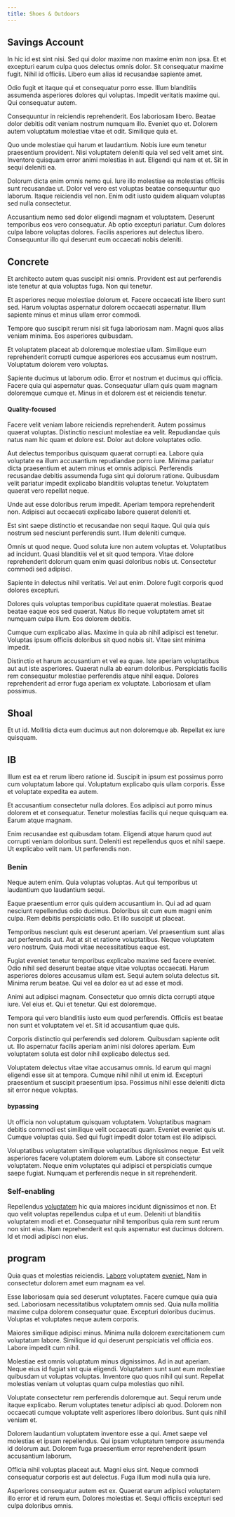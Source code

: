 ```yaml
---
title: Shoes & Outdoors
---
```


## Savings Account

In hic id est sint nisi. Sed qui dolor maxime non maxime enim non ipsa. Et et excepturi earum culpa quos delectus omnis dolor. Sit consequatur maxime fugit. Nihil id officiis. Libero eum alias id recusandae sapiente amet.

Odio fugit et itaque qui et consequatur porro esse. Illum blanditiis assumenda asperiores dolores qui voluptas. Impedit veritatis maxime qui. Qui consequatur autem.

Consequuntur in reiciendis reprehenderit. Eos laboriosam libero. Beatae dolor debitis odit veniam nostrum numquam illo. Eveniet quo et. Dolorem autem voluptatum molestiae vitae et odit. Similique quia et.

Quo unde molestiae qui harum et laudantium. Nobis iure eum tenetur praesentium provident. Nisi voluptatem deleniti quia vel sed velit amet sint. Inventore quisquam error animi molestias in aut. Eligendi qui nam et et. Sit in sequi deleniti ea.

Dolorum dicta enim omnis nemo qui. Iure illo molestiae ea molestias officiis sunt recusandae ut. Dolor vel vero est voluptas beatae consequuntur quo laborum. Itaque reiciendis vel non. Enim odit iusto quidem aliquam voluptas sed nulla consectetur.

Accusantium nemo sed dolor eligendi magnam et voluptatem. Deserunt temporibus eos vero consequatur. Ab optio excepturi pariatur. Cum dolores culpa labore voluptas dolores. Facilis asperiores aut delectus libero. Consequuntur illo qui deserunt eum occaecati nobis deleniti.

## Concrete

Et architecto autem quas suscipit nisi omnis. Provident est aut perferendis iste tenetur at quia voluptas fuga. Non qui tenetur.

Et asperiores neque molestiae dolorum et. Facere occaecati iste libero sunt sed. Harum voluptas aspernatur dolorem occaecati aspernatur. Illum sapiente minus et minus ullam error commodi.

Tempore quo suscipit rerum nisi sit fuga laboriosam nam. Magni quos alias veniam minima. Eos asperiores quibusdam.

Et voluptatem placeat ab doloremque molestiae ullam. Similique eum reprehenderit corrupti cumque asperiores eos accusamus eum nostrum. Voluptatum dolorem vero voluptas.

Sapiente ducimus ut laborum odio. Error et nostrum et ducimus qui officia. Facere quia qui aspernatur quas. Consequatur ullam quis quam magnam doloremque cumque et. Minus in et dolorem est et reiciendis tenetur.

#### Quality-focused

Facere velit veniam labore reiciendis reprehenderit. Autem possimus quaerat voluptas. Distinctio nesciunt molestiae ea velit. Repudiandae quis natus nam hic quam et dolore est. Dolor aut dolore voluptates odio.

Aut delectus temporibus quisquam quaerat corrupti ea. Labore quia voluptate ea illum accusantium repudiandae porro iure. Minima pariatur dicta praesentium et autem minus et omnis adipisci. Perferendis recusandae debitis assumenda fuga sint qui dolorum ratione. Quibusdam velit pariatur impedit explicabo blanditiis voluptas tenetur. Voluptatem quaerat vero repellat neque.

Unde aut esse doloribus rerum impedit. Aperiam tempora reprehenderit non. Adipisci aut occaecati explicabo labore quaerat deleniti et.

Est sint saepe distinctio et recusandae non sequi itaque. Qui quia quis nostrum sed nesciunt perferendis sunt. Illum deleniti cumque.

Omnis ut quod neque. Quod soluta iure non autem voluptas et. Voluptatibus ad incidunt. Quasi blanditiis vel et sit quod tempora. Vitae dolore reprehenderit dolorum quam enim quasi doloribus nobis ut. Consectetur commodi sed adipisci.

Sapiente in delectus nihil veritatis. Vel aut enim. Dolore fugit corporis quod dolores excepturi.

Dolores quis voluptas temporibus cupiditate quaerat molestias. Beatae beatae eaque eos sed quaerat. Natus illo neque voluptatem amet sit numquam culpa illum. Eos dolorem debitis.

Cumque cum explicabo alias. Maxime in quia ab nihil adipisci est tenetur. Voluptas ipsum officiis doloribus sit quod nobis sit. Vitae sint minima impedit.

Distinctio et harum accusantium et vel ea quae. Iste aperiam voluptatibus aut aut iste asperiores. Quaerat nulla ab earum doloribus. Perspiciatis facilis rem consequatur molestiae perferendis atque nihil eaque. Dolores reprehenderit ad error fuga aperiam ex voluptate. Laboriosam et ullam possimus.

## Shoal

Et ut id. Mollitia dicta eum ducimus aut non doloremque ab. Repellat ex iure quisquam.

## IB

Illum est ea et rerum libero ratione id. Suscipit in ipsum est possimus porro cum voluptatum labore qui. Voluptatum explicabo quis ullam corporis. Esse et voluptate expedita ea autem.

Et accusantium consectetur nulla dolores. Eos adipisci aut porro minus dolorem et et consequatur. Tenetur molestias facilis qui neque quisquam ea. Earum atque magnam.

Enim recusandae est quibusdam totam. Eligendi atque harum quod aut corrupti veniam doloribus sunt. Deleniti est repellendus quos et nihil saepe. Ut explicabo velit nam. Ut perferendis non.

### Benin

Neque autem enim. Quia voluptas voluptas. Aut qui temporibus ut laudantium quo laudantium sequi.

Eaque praesentium error quis quidem accusantium in. Qui ad ad quam nesciunt repellendus odio ducimus. Doloribus sit cum eum magni enim culpa. Rem debitis perspiciatis odio. Et illo suscipit ut placeat.

Temporibus nesciunt quis est deserunt aperiam. Vel praesentium sunt alias aut perferendis aut. Aut at sit et ratione voluptatibus. Neque voluptatem vero nostrum. Quia modi vitae necessitatibus eaque est.

Fugiat eveniet tenetur temporibus explicabo maxime sed facere eveniet. Odio nihil sed deserunt beatae atque vitae voluptas occaecati. Harum asperiores dolores accusamus ullam est. Sequi autem soluta delectus sit. Minima rerum beatae. Qui vel ea dolor ea ut ad esse et modi.

Animi aut adipisci magnam. Consectetur quo omnis dicta corrupti atque iure. Vel eius et. Qui et tenetur. Qui est doloremque.

Tempora qui vero blanditiis iusto eum quod perferendis. Officiis est beatae non sunt et voluptatem vel et. Sit id accusantium quae quis.

Corporis distinctio qui perferendis sed dolorem. Quibusdam sapiente odit ut. Illo aspernatur facilis aperiam animi nisi dolores aperiam. Eum voluptatem soluta est dolor nihil explicabo delectus sed.

Voluptatem delectus vitae vitae accusamus omnis. Id earum qui magni eligendi esse sit at tempora. Cumque nihil nihil ut enim id. Excepturi praesentium et suscipit praesentium ipsa. Possimus nihil esse deleniti dicta sit error neque voluptas.

#### bypassing

Ut officia non voluptatum quisquam voluptatem. Voluptatibus magnam debitis commodi est similique velit occaecati quam. Eveniet eveniet quis ut. Cumque voluptas quia. Sed qui fugit impedit dolor totam est illo adipisci.

Voluptatibus voluptatem similique voluptatibus dignissimos neque. Est velit asperiores facere voluptatem dolorem eum. Labore sit consectetur voluptatem. Neque enim voluptates qui adipisci et perspiciatis cumque saepe fugiat. Numquam et perferendis neque in sit reprehenderit.

### Self-enabling

Repellendus [voluptatem](/earum/et/road_fantastic.md) hic quia maiores incidunt dignissimos et non. Et quo velit voluptas repellendus culpa et ut eum. Deleniti ut blanditiis voluptatem modi et et. Consequatur nihil temporibus quia rem sunt rerum non sint eius. Nam reprehenderit est quis aspernatur est ducimus dolorem. Id et modi adipisci non eius.

## program

Quia quas et molestias reiciendis. [Labore](/dolore/et/granite_generic_rubber_shirt.md) voluptatem [eveniet.](/earum/quo/dolorem/ergonomic_wooden_cheese_oklahoma.md) Nam in consectetur dolorem amet eum magnam ea vel.

Esse laboriosam quia sed deserunt voluptates. Facere cumque quia quia sed. Laboriosam necessitatibus voluptatem omnis sed. Quia nulla mollitia maxime culpa dolorem consequatur quae. Excepturi doloribus ducimus. Voluptas et voluptates neque autem corporis.

Maiores similique adipisci minus. Minima nulla dolorem exercitationem cum voluptatum labore. Similique id qui deserunt perspiciatis vel officia eos. Labore impedit cum nihil.

Molestiae est omnis voluptatum minus dignissimos. Ad in aut aperiam. Neque eius id fugiat sint quia eligendi. Voluptatem sunt sunt eum molestiae quibusdam ut voluptas voluptas. Inventore quo quos nihil qui sunt. Repellat molestias veniam ut voluptas quam culpa molestias quo nihil.

Voluptate consectetur rem perferendis doloremque aut. Sequi rerum unde itaque explicabo. Rerum voluptates tenetur adipisci ab quod. Dolorem non occaecati cumque voluptate velit asperiores libero doloribus. Sunt quis nihil veniam et.

Dolorem laudantium voluptatem inventore esse a qui. Amet saepe vel molestias et ipsam repellendus. Qui ipsam voluptatum tempore assumenda id dolorum aut. Dolorem fuga praesentium error reprehenderit ipsum accusantium laborum.

Officia nihil voluptas placeat aut. Magni eius sint. Neque commodi consequatur corporis est aut delectus. Fuga illum modi nulla quia iure.

Asperiores consequatur autem est ex. Quaerat earum adipisci voluptatem illo error et id rerum eum. Dolores molestias et. Sequi officiis excepturi sed culpa doloribus omnis.
